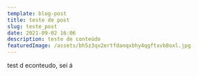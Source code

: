 ```yaml
---
template: blog-post
title: teste de post
slug: teste_post
date: 2021-09-02 16:06
description: teste de conteúdo
featuredImage: /assets/bh5z3qv2ertfdanqxbhy4qgftxvb8oxl.jpg
---
```

test d econteudo, sei á